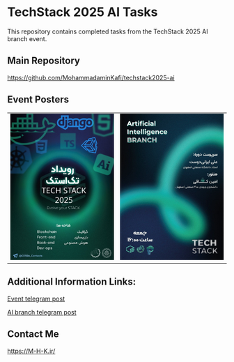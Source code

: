 # TechStack 2025 AI Tasks
This repository contains completed tasks from the TechStack 2025 AI branch event.

## Main Repository
https://github.com/MohammadaminKafi/techstack2025-ai

## Event Posters
<table>
  <tr>
    <td>
      <img src="./assets/poster1.jpg" alt="Event poster">
    </td>
    <td>
      <img src="./assets/poster2.jpg" alt="AI branch poster">
    </td>
  </tr>
</table>

## Additional Information Links:
[Event telegram post](https://t.me/iutcessa/1790)

[AI branch telegram post](https://t.me/iutcessa/1790)

## Contact Me
https://M-H-K.ir/